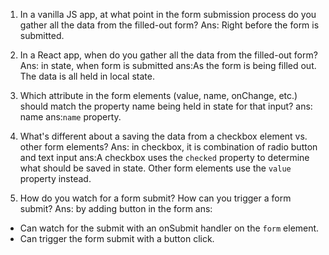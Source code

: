 1. In a vanilla JS app, at what point in the form submission
   process do you gather all the data from the filled-out form?
Ans: Right before the form is submitted.


2. In a React app, when do you gather all the data from
   the filled-out form?
Ans: in state, when form is submitted
ans:As the form is being filled out. The data is all held in local state.


3. Which attribute in the form elements (value, name, onChange, etc.)
   should match the property name being held in state for that input?
ans: name
ans:`name` property.
4. What's different about a saving the data from a checkbox element
   vs. other form elements?
Ans: in checkbox, it is combination of radio button and text input
ans:A checkbox uses the `checked` property to determine what should
be saved in state. Other form elements use the `value` property instead.



5. How do you watch for a form submit? How can you trigger
   a form submit?
Ans: by adding button in the form
ans:
- Can watch for the submit with an onSubmit handler on the `form` element.
- Can trigger the form submit with a button click.